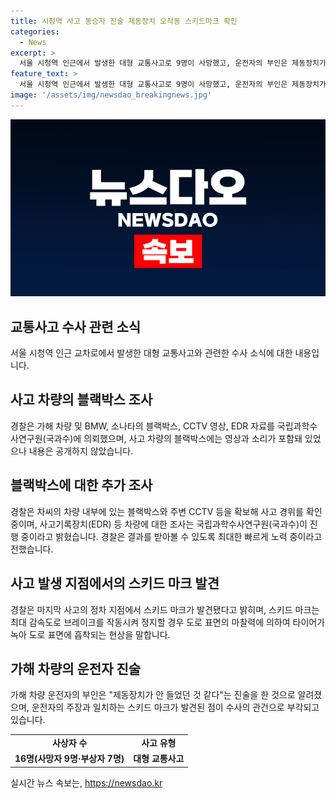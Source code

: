```yaml
---
title: 시청역 사고 동승자 진술 제동장치 오작동 스키드마크 확인
categories:
  - News
excerpt: >
  서울 시청역 인근에서 발생한 대형 교통사고로 9명이 사망했고, 운전자의 부인은 제동장치가 안 들었던 것 같다고 진술했다. 경찰은 사고 차량이 급가속을 시작한 지점을 분석 중이며, 스키드 마크와 블랙박스 정보 등을 확인하고 있다. 부부 갈등과의 연관설을 부인하며, 사고 경위를 확인하기 위해 국립과학수사연구원에 조사를 의뢰했고, 결과는 1~2달 내에 나올 것으로 예상된다.
feature_text: >
  서울 시청역 인근에서 발생한 대형 교통사고로 9명이 사망했고, 운전자의 부인은 제동장치가 안 들었던 것 같다고 진술했다. 경찰은 사고 차량이 급가속을 시작한 지점을 분석 중이며, 스키드 마크와 블랙박스 정보 등을 확인하고 있다. 부부 갈등과의 연관설을 부인하며, 사고 경위를 확인하기 위해 국립과학수사연구원에 조사를 의뢰했고, 결과는 1~2달 내에 나올 것으로 예상된다.
image: '/assets/img/newsdao_breakingnews.jpg'
---
```


<p><img src="/assets/img/newsdao_breakingnews.jpg" alt="cryptoinkorea 속보" /></p>

<h2 data-ke-size="size26">교통사고 수사 관련 소식</h2>

<p data-ke-size="size16">서울 시청역 인근 교차로에서 발생한 대형 교통사고와 관련한 수사 소식에 대한 내용입니다.</p>

<h2 data-ke-size="size24">사고 차량의 블랙박스 조사</h2>

<p data-ke-size="size16">경찰은 가해 차량 및 BMW, 소나타의 블랙박스, CCTV 영상, EDR 자료를 국립과학수사연구원(국과수)에 의뢰했으며, 사고 차량의 블랙박스에는 영상과 소리가 포함돼 있었으나 내용은 공개하지 않았습니다.</p>

<h2 data-ke-size="size24">블랙박스에 대한 추가 조사</h2>

<p data-ke-size="size16">경찰은 차씨의 차량 내부에 있는 블랙박스와 주변 CCTV 등을 확보해 사고 경위를 확인 중이며, 사고기록장치(EDR) 등 차량에 대한 조사는 국립과학수사연구원(국과수)이 진행 중이라고 밝혔습니다. 경찰은 결과를 받아볼 수 있도록 최대한 빠르게 노력 중이라고 전했습니다.</p>

<h2 data-ke-size="size24">사고 발생 지점에서의 스키드 마크 발견</h2>

<p data-ke-size="size16">경찰은 마지막 사고의 정차 지점에서 스키드 마크가 발견됐다고 밝히며, 스키드 마크는 최대 감속도로 브레이크를 작동시켜 정지할 경우 도로 표면의 마찰력에 의하여 타이어가 녹아 도로 표면에 흡착되는 현상을 말합니다.</p>

<h2 data-ke-size="size24">가해 차량의 운전자 진술</h2>

<p data-ke-size="size16">가해 차량 운전자의 부인은 "제동장치가 안 들었던 것 같다"는 진술을 한 것으로 알려졌으며, 운전자의 주장과 일치하는 스키드 마크가 발견된 점이 수사의 관건으로 부각되고 있습니다.</p>

<table>
    <tbody>
        <tr>
            <td style="text-align: center; height: 17px;"><b>사상자 수</b></td>
            <td style="text-align: center; height: 17px;"><b>사고 유형</b></td>
        </tr>
        <tr>
            <td style="text-align: center; height: 17px;"><b>16명(사망자 9명·부상자 7명)</b></td>
            <td style="text-align: center; height: 17px;"><b>대형 교통사고</b></td>
        </tr>
    </tbody>
</table>

<p></p>
실시간 뉴스 속보는, <a href="https://newsdao.kr" rel="dofollow">https://newsdao.kr</a>


